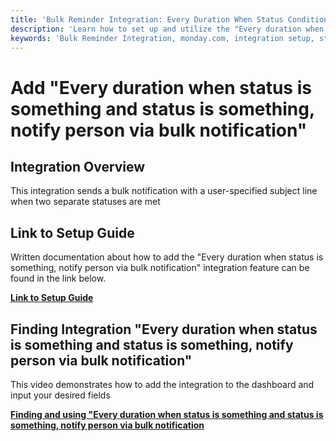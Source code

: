 ```yaml
---
title: 'Bulk Reminder Integration: Every Duration When Status Conditions Match'
description: 'Learn how to set up and utilize the "Every duration when status is something and status is something notify person with subject via a bulk notification" integration in monday.com to send reminders when specific status column values are met.'
keywords: 'Bulk Reminder Integration, monday.com, integration setup, status conditions, bulk notification, reminder, integration guide, setup tutorial'
---
```


# Add "Every duration when status is something and status is something, notify person via bulk notification"

## Integration Overview

This integration sends a bulk notification with a user-specified subject line when two separate statuses are met

## Link to Setup Guide 

Written documentation about how to add the "Every duration when status is something, notify person via bulk notification" integration feature can be found in the link below.

[**Link to Setup Guide**](/bulk-remind/everydurationstatusandstatusremind.md)

## Finding Integration "Every duration when status is something and status is something, notify person via bulk notification" 

This video demonstrates how to add the integration to the dashboard and input your desired fields

[**Finding and using "Every duration when status is something and status is something, notify person via bulk notification**](https://youtu.be/ZAQYP8bgDEs)






